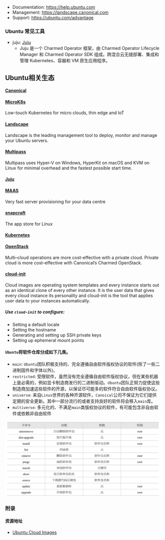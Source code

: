 * Documentation:  https://help.ubuntu.com
* Management:     https://landscape.canonical.com
* Support:        https://ubuntu.com/advantage


### Ubuntu 常见工具

- juju: [Juju](https://juju.is/)
    - Juju 是一个 Charmed Operator 框架，由 Charmed Operator Lifecycle Manager 和 Charmed Operator SDK 组成。跨混合云无缝部署、集成和管理 Kubernetes、容器和 VM 原生应用程序。

## Ubuntu相关生态

#### [Canonical](https://canonical.com/)

#### [MicroK8s](https://microk8s.io/)
Low-touch Kubernetes for micro clouds, thin edge and IoT

#### [Landscape](https://landscape.canonical.com/)
Landscape is the leading management tool to deploy, monitor and manage your Ubuntu servers.

#### [Multipass](https://multipass.run/)
Multipass uses Hyper-V on Windows, HyperKit on macOS and KVM on Linux for minimal overhead and the fastest possible start time.

#### [Juju](https://jaas.ai/)

#### [MAAS](https://maas.io/)
Very fast server provisioning for your data centre

#### [snapcraft](https://snapcraft.io/)
The app store for Linux

#### [Kubernetes](https://ubuntu.com/kubernetes)

#### [OpenStack](https://ubuntu.com/openstack)
Multi–cloud operations are more cost-effective with a private cloud. Private cloud is more cost–effective with Canonical’s Charmed OpenStack.

#### [cloud-init](https://cloud-init.io/)

Cloud images are operating system templates and every instance starts out as an identical clone of every other instance. It is the user data that gives every cloud instance its personality and cloud-init is the tool that applies user data to your instances automatically.

##### Use `cloud-init` to configure:
- Setting a default locale 
- Setting the hostname 
- Generating and setting up SSH private keys 
- Setting up ephemeral mount points

#### `Ubuntu`将软件仓库分成如下几类。

- `main`: `Ubuntu`团队积极支持的、完全遵循自由软件版权协议的软件(除了一些二进制固件和字体以外)。
- `restricted`: 受限软件，虽然没有完全遵循自由软件版权协议，但在某些机器上是必需的，例如显卡制造商发行的二进制驱动。`Ubuntu`团队正努力促使这些制造商加速这些软件的开源，以保证尽可能多的软件符合自由软件版权协议。
- `universe`: 来自`Linux`世界的各种开源软件，`Canoical`公司不保证为它们提供定期的安全更新。其中一部分流行的或者支持良好的软件将会移入`main`库。
- `multiverse`: 多元化的、不满足`main`类版权协议的软件，有可能包含非自由软件或依赖非自由软件

![APT命令详解](images/apt-sub-commands.jpg)

### 附录

#### 资源地址
- [Ubuntu Cloud Images](http://cloud-images.ubuntu.com/)